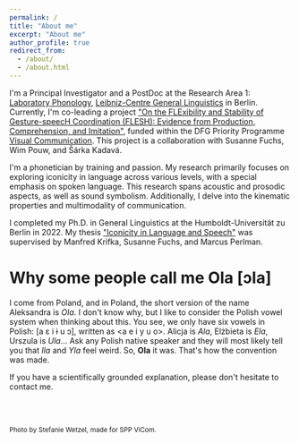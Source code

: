 ```yaml
---
permalink: /
title: "About me"
excerpt: "About me"
author_profile: true
redirect_from:
  - /about/
  - /about.html
---
```


I'm a Principal Investigator and a PostDoc at the Research Area 1: [Laboratory Phonology](https://www.leibniz-zas.de/en/research/research-areas/laboratory-phonology), [Leibniz-Centre General Linguistics](https://www.leibniz-zas.de/) in Berlin. Currently, I'm co-leading a project ["On the FLExibility and Stability of Gesture-speecH Coordination (FLESH): Evidence from Production, Comprehension, and Imitation"](https://vicom.info/projects/on-the-flexibility-and-stability-of-gesture-speech-coordination-flesh-evidence-from-production-comprehension-and-imitation/), funded within the DFG Priority Programme [Visual Communication](https://vicom.info/). This project is a collaboration with Susanne Fuchs, Wim Pouw, and Šárka Kadavá.

I'm a phonetician by training and passion. My research primarily focuses on exploring iconicity in language across various levels, with a special emphasis on spoken language. This research spans acoustic and prosodic aspects, as well as sound symbolism. Additionally, I delve into the kinematic properties and multimodality of communication.

I completed my Ph.D. in General Linguistics at the Humboldt-Universität zu Berlin in 2022. My thesis ["Iconicity in Language and Speech"](https://edoc.hu-berlin.de/handle/18452/25687) was supervised by Manfred Krifka, Susanne Fuchs, and Marcus Perlman.


Why some people call me Ola [ɔla]
======
I come from Poland, and in Poland, the short version of the name Aleksandra is <i>Ola</i>. I don't know why, but I like to consider the Polish vowel system when thinking about this. You see, we only have six vowels in Polish: [a ɛ i ɨ u ɔ], written as &lt;a e i y u o&gt;. Alicja is <i>Ala</i>, Elżbieta is <i>Ela</i>, Urszula is <i>Ula</i>... Ask any Polish native speaker and they will most likely tell you that <i>Ila</i> and <i>Yla</i> feel weird. So, <b>Ola</b> it was. That's how the convention was made.

If you have a scientifically grounded explanation, please don't hesitate to contact me.

<br>
<br>

<sup>Photo by Stefanie Wetzel, made for SPP ViCom.</sup>

